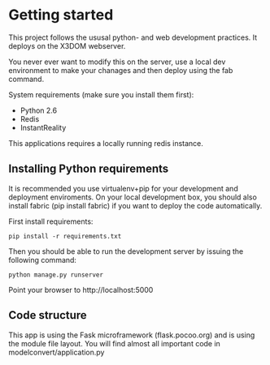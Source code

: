 Getting started
===============

This project follows the ususal python- and web development practices.
It deploys on the X3DOM webserver.

You never ever want to modify this on the server, use a local dev
environment to make your chanages and then deploy using the fab command.

System requirements (make sure you install them first):

 * Python 2.6
 * Redis
 * InstantReality

This applications requires a locally running redis instance.


Installing Python requirements
------------------------------

It is recommended you use virtualenv+pip for your development and
deployment enviroments. On your local development box, you should
also install fabric (pip install fabric) if you want to deploy
the code automatically.

First install requirements:

    pip install -r requirements.txt
  
Then you should be able to run the development server by issuing
the following command:

    python manage.py runserver

Point your browser to http://localhost:5000



Code structure
--------------

This app is using the Fask microframework (flask.pocoo.org) and is using 
the module file layout. You will find almost all important code
in modelconvert/application.py
